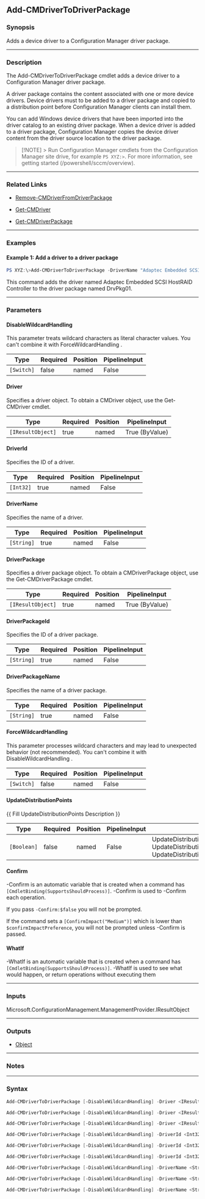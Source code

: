 Add-CMDriverToDriverPackage
---------------------------




### Synopsis
Adds a device driver to a Configuration Manager driver package.



---


### Description

The Add-CMDriverToDriverPackage cmdlet adds a device driver to a Configuration Manager driver package.



A driver package contains the content associated with one or more device drivers. Device drivers must to be added to a driver package and copied to a distribution point before Configuration Manager clients can install them.



You can add Windows device drivers that have been imported into the driver catalog to an existing driver package. When a device driver is added to a driver package, Configuration Manager copies the device driver content from the driver source location to the driver package.



> [!NOTE] > Run Configuration Manager cmdlets from the Configuration Manager site drive, for example `PS XYZ:>`. For more information, see getting started (/powershell/sccm/overview).



---


### Related Links
* [Remove-CMDriverFromDriverPackage](Remove-CMDriverFromDriverPackage)



* [Get-CMDriver](Get-CMDriver)



* [Get-CMDriverPackage](Get-CMDriverPackage)





---


### Examples
#### Example 1: Add a driver to a driver package
```PowerShell
PS XYZ:\>Add-CMDriverToDriverPackage -DriverName "Adaptec Embedded SCSI HostRAID Controller" -DriverPackageName "DrvPkg01"
```
This command adds the driver named Adaptec Embedded SCSI HostRAID Controller to the driver package named DrvPkg01.


---


### Parameters
#### **DisableWildcardHandling**

This parameter treats wildcard characters as literal character values. You can't combine it with ForceWildcardHandling .






|Type      |Required|Position|PipelineInput|
|----------|--------|--------|-------------|
|`[Switch]`|false   |named   |False        |



#### **Driver**

Specifies a driver object. To obtain a CMDriver object, use the Get-CMDriver cmdlet.






|Type             |Required|Position|PipelineInput |
|-----------------|--------|--------|--------------|
|`[IResultObject]`|true    |named   |True (ByValue)|



#### **DriverId**

Specifies the ID of a driver.






|Type     |Required|Position|PipelineInput|
|---------|--------|--------|-------------|
|`[Int32]`|true    |named   |False        |



#### **DriverName**

Specifies the name of a driver.






|Type      |Required|Position|PipelineInput|
|----------|--------|--------|-------------|
|`[String]`|true    |named   |False        |



#### **DriverPackage**

Specifies a driver package object. To obtain a CMDriverPackage object, use the Get-CMDriverPackage cmdlet.






|Type             |Required|Position|PipelineInput |
|-----------------|--------|--------|--------------|
|`[IResultObject]`|true    |named   |True (ByValue)|



#### **DriverPackageId**

Specifies the ID of a driver package.






|Type      |Required|Position|PipelineInput|
|----------|--------|--------|-------------|
|`[String]`|true    |named   |False        |



#### **DriverPackageName**

Specifies the name of a driver package.






|Type      |Required|Position|PipelineInput|
|----------|--------|--------|-------------|
|`[String]`|true    |named   |False        |



#### **ForceWildcardHandling**

This parameter processes wildcard characters and may lead to unexpected behavior (not recommended). You can't combine it with DisableWildcardHandling .






|Type      |Required|Position|PipelineInput|
|----------|--------|--------|-------------|
|`[Switch]`|false   |named   |False        |



#### **UpdateDistributionPoints**

{{ Fill UpdateDistributionPoints Description }}






|Type       |Required|Position|PipelineInput|Aliases                                                                                                         |
|-----------|--------|--------|-------------|----------------------------------------------------------------------------------------------------------------|
|`[Boolean]`|false   |named   |False        |UpdateDistributionPoint<br/>UpdateDistributionPointForDriverPackage<br/>UpdateDistributionPointsForDriverPackage|



#### **Confirm**
-Confirm is an automatic variable that is created when a command has ```[CmdletBinding(SupportsShouldProcess)]```.
-Confirm is used to -Confirm each operation.

If you pass ```-Confirm:$false``` you will not be prompted.


If the command sets a ```[ConfirmImpact("Medium")]``` which is lower than ```$confirmImpactPreference```, you will not be prompted unless -Confirm is passed.

#### **WhatIf**
-WhatIf is an automatic variable that is created when a command has ```[CmdletBinding(SupportsShouldProcess)]```.
-WhatIf is used to see what would happen, or return operations without executing them


---


### Inputs
Microsoft.ConfigurationManagement.ManagementProvider.IResultObject





---


### Outputs
* [Object](https://learn.microsoft.com/en-us/dotnet/api/System.Object)






---


### Notes




---


### Syntax
```PowerShell
Add-CMDriverToDriverPackage [-DisableWildcardHandling] -Driver <IResultObject> -DriverPackage <IResultObject> [-ForceWildcardHandling] [-UpdateDistributionPoints <Boolean>] [-Confirm] [-WhatIf] [<CommonParameters>]
```
```PowerShell
Add-CMDriverToDriverPackage [-DisableWildcardHandling] -Driver <IResultObject> -DriverPackageId <String> [-ForceWildcardHandling] [-UpdateDistributionPoints <Boolean>] [-Confirm] [-WhatIf] [<CommonParameters>]
```
```PowerShell
Add-CMDriverToDriverPackage [-DisableWildcardHandling] -Driver <IResultObject> -DriverPackageName <String> [-ForceWildcardHandling] [-UpdateDistributionPoints <Boolean>] [-Confirm] [-WhatIf] [<CommonParameters>]
```
```PowerShell
Add-CMDriverToDriverPackage [-DisableWildcardHandling] -DriverId <Int32> -DriverPackageId <String> [-ForceWildcardHandling] [-UpdateDistributionPoints <Boolean>] [-Confirm] [-WhatIf] [<CommonParameters>]
```
```PowerShell
Add-CMDriverToDriverPackage [-DisableWildcardHandling] -DriverId <Int32> -DriverPackageName <String> [-ForceWildcardHandling] [-UpdateDistributionPoints <Boolean>] [-Confirm] [-WhatIf] [<CommonParameters>]
```
```PowerShell
Add-CMDriverToDriverPackage [-DisableWildcardHandling] -DriverId <Int32> -DriverPackage <IResultObject> [-ForceWildcardHandling] [-UpdateDistributionPoints <Boolean>] [-Confirm] [-WhatIf] [<CommonParameters>]
```
```PowerShell
Add-CMDriverToDriverPackage [-DisableWildcardHandling] -DriverName <String> -DriverPackageId <String> [-ForceWildcardHandling] [-UpdateDistributionPoints <Boolean>] [-Confirm] [-WhatIf] [<CommonParameters>]
```
```PowerShell
Add-CMDriverToDriverPackage [-DisableWildcardHandling] -DriverName <String> -DriverPackageName <String> [-ForceWildcardHandling] [-UpdateDistributionPoints <Boolean>] [-Confirm] [-WhatIf] [<CommonParameters>]
```
```PowerShell
Add-CMDriverToDriverPackage [-DisableWildcardHandling] -DriverName <String> -DriverPackage <IResultObject> [-ForceWildcardHandling] [-UpdateDistributionPoints <Boolean>] [-Confirm] [-WhatIf] [<CommonParameters>]
```
